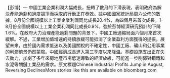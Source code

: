 【彭博】— 中國工業企業利潤大幅成長，扭轉了數月的下滑表現，表明政府為解決產能過剩和過度競爭而採取的行動正在奏效。據中國國家統計局周六公佈的數據，8月份全國規模以上工業企業利潤同比成長20.4%，為四個月來首次成長。1-8月份全國規模以上工業企業利潤同比成長0.9%，強於彭博經濟研究預計的下降1.6%。在政府大力治理產能過剩問題的背景下，中國工廠通縮局面六個月來首次緩解。不過，工業增加值增速的持續放緩可能抵消了企業盈利方面獲得的提振。展望未來，由於國內需求低迷以及美國關稅的不確定性，中國工廠、礦山和公用事業的利潤前景仍然蒙陰。中國經濟成長進入第三季度以來降溫。基礎設施支出正在失去動力，加劇了多年來房地產市場低迷導致的經濟放緩，可能進一步削弱對鋼鐵和水泥等關鍵工業品的需求。原文標題Chinese Industrial Profits Jump in August, Reversing DeclinesMore stories like this are available on bloomberg.com